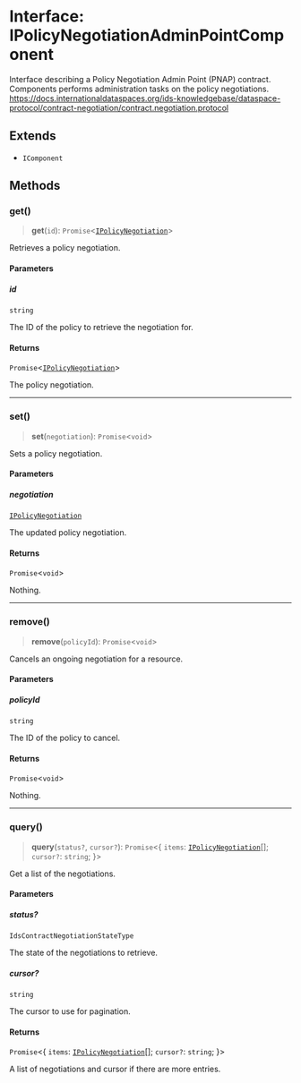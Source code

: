 # Interface: IPolicyNegotiationAdminPointComponent

Interface describing a Policy Negotiation Admin Point (PNAP) contract.
Components performs administration tasks on the policy negotiations.
https://docs.internationaldataspaces.org/ids-knowledgebase/dataspace-protocol/contract-negotiation/contract.negotiation.protocol

## Extends

- `IComponent`

## Methods

### get()

> **get**(`id`): `Promise`\<[`IPolicyNegotiation`](IPolicyNegotiation.md)\>

Retrieves a policy negotiation.

#### Parameters

##### id

`string`

The ID of the policy to retrieve the negotiation for.

#### Returns

`Promise`\<[`IPolicyNegotiation`](IPolicyNegotiation.md)\>

The policy negotiation.

***

### set()

> **set**(`negotiation`): `Promise`\<`void`\>

Sets a policy negotiation.

#### Parameters

##### negotiation

[`IPolicyNegotiation`](IPolicyNegotiation.md)

The updated policy negotiation.

#### Returns

`Promise`\<`void`\>

Nothing.

***

### remove()

> **remove**(`policyId`): `Promise`\<`void`\>

Cancels an ongoing negotiation for a resource.

#### Parameters

##### policyId

`string`

The ID of the policy to cancel.

#### Returns

`Promise`\<`void`\>

Nothing.

***

### query()

> **query**(`status?`, `cursor?`): `Promise`\<\{ `items`: [`IPolicyNegotiation`](IPolicyNegotiation.md)[]; `cursor?`: `string`; \}\>

Get a list of the negotiations.

#### Parameters

##### status?

`IdsContractNegotiationStateType`

The state of the negotiations to retrieve.

##### cursor?

`string`

The cursor to use for pagination.

#### Returns

`Promise`\<\{ `items`: [`IPolicyNegotiation`](IPolicyNegotiation.md)[]; `cursor?`: `string`; \}\>

A list of negotiations and cursor if there are more entries.

